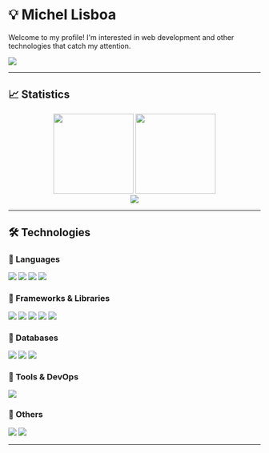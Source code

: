# 💡 Michel Lisboa

Welcome to my profile! I'm interested in web development and other technologies that catch my attention.
<div>
<a href="https://www.linkedin.com/in/michellisboa2022/" target="_blank">
  <img src="https://img.shields.io/badge/LinkedIn-0077B5?style=for-the-badge&logo=linkedin&logoColor=white" target="_blank">
</a>
</div>

---

## 📈 Statistics

<div align="center">
  <img height="160em" src="https://readme-stats-anuraghazra-git-main-michels-projects-ac73c010.vercel.app/api?username=michelmlg&show_icons=true&theme=vue-dark"/>
  <img height="160em" src="https://readme-stats-anuraghazra-git-main-michels-projects-ac73c010.vercel.app/api/top-langs/?username=michelmlg&layout=donut&theme=vue-dark&exclude_repo=readme-stats-anuraghazra,michelmlg.github.io,quest-scape-mobile-adventures"/>
</div>
<div align="center">
  <img src="https://komarev.com/ghpvc/?username=michelmlg&color=273849&style=flat" target="_blank">
</div>

---
## 🛠 Technologies

### 🔹 Languages
<div>
  <img src="https://img.shields.io/badge/PHP-777BB4?style=for-the-badge&logo=php&logoColor=white">
  <img src="https://img.shields.io/badge/JavaScript-323330?style=for-the-badge&logo=javascript&logoColor=F7DF1E">
  <img src="https://img.shields.io/badge/C%23-239120?style=for-the-badge&logo=csharp&logoColor=white">
  <img src="https://img.shields.io/badge/java-%23ED8B00.svg?style=for-the-badge&logo=openjdk&logoColor=white">
</div>

### 🔹 Frameworks & Libraries
<div>
  <img src="https://img.shields.io/badge/Vue%20js-35495E?style=for-the-badge&logo=vuedotjs&logoColor=4FC08D">
  <img src="https://img.shields.io/badge/laravel-%23FF2D20.svg?style=for-the-badge&logo=laravel&logoColor=white">
  <img src="https://img.shields.io/badge/Bootstrap-563D7C?style=for-the-badge&logo=bootstrap&logoColor=white">
  <img src="https://img.shields.io/badge/Chart%20js-FF6384?style=for-the-badge&logo=chartdotjs&logoColor=white">
  <img src="https://img.shields.io/badge/Font_Awesome-339AF0?style=for-the-badge&logo=fontawesome&logoColor=white">
 
</div>

### 🔹 Databases
<div>
  <img src="https://img.shields.io/badge/PostgreSQL-316192?style=for-the-badge&logo=postgresql&logoColor=white">
  <img src="https://img.shields.io/badge/Microsoft%20SQL%20Server-CC2927?style=for-the-badge&logo=microsoft%20sql%20server&logoColor=white">
  <img src="https://img.shields.io/badge/MySQL-005C84?style=for-the-badge&logo=mysql&logoColor=white">
</div>

### 🔹 Tools & DevOps
<div>
  <img src="https://img.shields.io/badge/Docker-2CA5E0?style=for-the-badge&logo=docker&logoColor=white">
</div>

### 🔹 Others
<div>
   <img src="https://img.shields.io/badge/WordPress-21759B?style=for-the-badge&logo=wordpress&logoColor=white">
   <img src="https://img.shields.io/badge/Elementor-92003B?style=for-the-badge&logo=elementor&logoColor=white">
</div>

---



